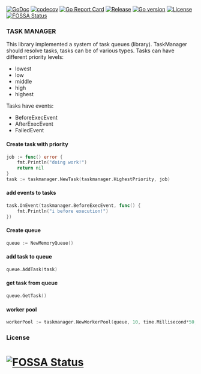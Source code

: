 
[![GoDoc](http://img.shields.io/badge/go-documentation-blue.svg?style=flat-square)](http://godoc.org/github.com/Delgus/taskmanager)
[![codecov](https://codecov.io/gh/Delgus/taskmanager/branch/master/graph/badge.svg)](https://codecov.io/gh/Delgus/taskmanager)
[![Go Report Card](https://goreportcard.com/badge/github.com/delgus/taskmanager)](https://goreportcard.com/report/github.com/delgus/taskmanager)
[![Release](https://img.shields.io/github/v/release/delgus/taskmanager)](https://img.shields.io/github/v/release/delgus/taskmanager)
[![Go version](https://img.shields.io/github/go-mod/go-version/delgus/taskmanager)](https://img.shields.io/github/go-mod/go-version/delgus/taskmanager)
[![License](http://img.shields.io/badge/license-mit-blue.svg?style=flat-square)](https://raw.githubusercontent.com/delgus/taskmanager/master/LICENSE)
[![FOSSA Status](https://app.fossa.io/api/projects/git%2Bgithub.com%2FDelgus%2Ftaskmanager.svg?type=shield)](https://app.fossa.io/projects/git%2Bgithub.com%2FDelgus%2Ftaskmanager?ref=badge_shield)


### TASK MANAGER

This library implemented a system of task queues (library).
TaskManager should resolve tasks, tasks can be of various types.
Tasks can have different priority levels:

 - lowest
 - low
 - middle
 - high
 - highest

Tasks have events:

 - BeforeExecEvent
 - AfterExecEvent
 - FailedEvent
 
#### Create task with priority

```go
job := func() error {
	fmt.Println("doing work!")
	return nil
}
task := taskmanager.NewTask(taskmanager.HighestPriority, job)
```

#### add events to tasks
```go
task.OnEvent(taskmanager.BeforeExecEvent, func() {
	fmt.Println("i before execution!")
})
```

#### Create queue
```go
queue := NewMemoryQueue()
```

#### add task to queue
```go
queue.AddTask(task)
```

#### get task from queue
```go
queue.GetTask()
```

#### worker pool
```go
workerPool := taskmanager.NewWorkerPool(queue, 10, time.Millisecond*50, logger)
```



### License  

[![FOSSA Status](https://app.fossa.io/api/projects/git%2Bgithub.com%2FDelgus%2Ftaskmanager.svg?type=large)](https://app.fossa.io/projects/git%2Bgithub.com%2FDelgus%2Ftaskmanager?ref=badge_large)
=======
